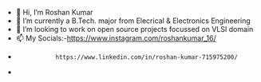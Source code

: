 - 👋 Hi, I’m Roshan Kumar
- 🌱 I’m currently a B.Tech. major from Elecrical & Electronics Engineering
- 💞️ I’m looking to work on open source projects focussed on VLSI domain
- 📫 My Socials:-https://www.instagram.com/roshankumar_16/
-                https://www.linkedin.com/in/roshan-kumar-715975200/
-  

<!---
roshan1516/roshan1516 is a ✨ special ✨ repository because its `README.md` (this file) appears on your GitHub profile.
You can click the Preview link to take a look at your changes.
--->
